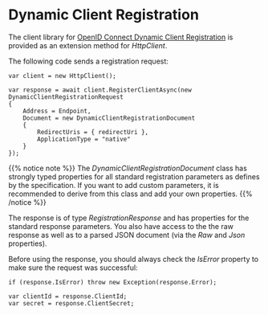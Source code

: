 Dynamic Client Registration
===========================

The client library for [OpenID Connect Dynamic Client
Registration](https://openid.net/specs/openid-connect-registration-1_0.html)
is provided as an extension method for *HttpClient*.

The following code sends a registration request:

```
var client = new HttpClient();

var response = await client.RegisterClientAsync(new DynamicClientRegistrationRequest
{
    Address = Endpoint,
    Document = new DynamicClientRegistrationDocument
    {
        RedirectUris = { redirectUri },
        ApplicationType = "native"
    }
});
```

{{% notice note %}}
The *DynamicClientRegistrationDocument* class has strongly typed
properties for all standard registration parameters as defines by the
specification. If you want to add custom parameters, it is recommended
to derive from this class and add your own properties.
{{% /notice %}}

The response is of type *RegistrationResponse* and has properties for
the standard response parameters. You also have access to the the raw
response as well as to a parsed JSON document (via the *Raw* and *Json*
properties).

Before using the response, you should always check the *IsError*
property to make sure the request was successful:

```
if (response.IsError) throw new Exception(response.Error);

var clientId = response.ClientId;
var secret = response.ClientSecret;
```
